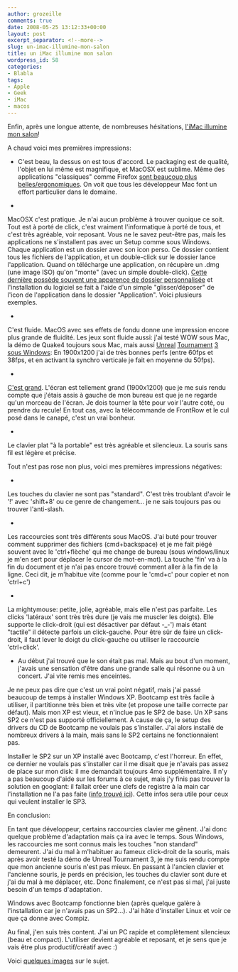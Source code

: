 ```yaml
---
author: grozeille
comments: true
date: 2008-05-25 13:12:33+00:00
layout: post
excerpt_separator: <!--more-->
slug: un-imac-illumine-mon-salon
title: un iMac illumine mon salon
wordpress_id: 58
categories:
- Blabla
tags:
- Apple
- Geek
- iMac
- macos
---
```


Enfin, après une longue attente, de nombreuses hésitations, [l'iMac illumine mon salon](http://picasaweb.google.com/mathias.kluba/IMac/photo#5204268163813992866)!

A chaud voici mes premières impressions:

<!--more-->




  * C'est beau, la dessus on est tous 	d'accord. Le packaging est de qualité, l'objet en lui même est 	magnifique, et MacOSX est sublime. Même des applications 	"classiques" comme Firefox [sont beaucoup plus 	belles/ergonomiques](http://picasaweb.google.com/mathias.kluba/IMac/photo#5204300088305904242). On voit que tous les développeur Mac font un 	effort particulier dans le domaine.




  *


MacOSX c'est pratique. Je n'ai 	aucun problème à trouver quoique ce soit. Tout est à porté de 	click, c'est vraiment l'informatique à porté de tous, et c'est 	très agréable, voir reposant. Vous ne le savez peut-être pas, 	mais les applications ne s'installent pas avec un Setup comme sous 	Windows. Chaque application est un dossier avec son icon perso. Ce 	dossier contient tous les fichiers de l'application, et un 	double-click sur le dossier lance l'application. Quand on télécharge 	une application, on récupère un .dmg (une image ISO) qu'on "monte" 	(avec un simple double-click). [Cette dernière possède souvent une 	apparence de dossier personnalisée](http://picasaweb.google.com/mathias.kluba/IMac/photo#5204268417217063394) et l'installation du logiciel se 	fait à l'aide d'un simple "glisser/déposer" de l'icon de 	l'application dans le dossier "Application". Voici 	plusieurs exemples.





  *


C'est fluide. MacOS avec ses 	effets de fondu donne une impression encore plus grande de fluidité. 	Les jeux sont fluide aussi: j'ai testé WOW sous Mac, la démo de 	Quake4 toujours  sous Mac, mais aussi [Unreal](http://picasaweb.google.com/mathias.kluba/IMac/photo#5204268700684904994) [Tournament](http://picasaweb.google.com/mathias.kluba/IMac/photo#5204268739339610674) [3 sous 	Windows](http://picasaweb.google.com/mathias.kluba/IMac/photo#5204268773699349058): En 1900x1200 j'ai de très bonnes perfs (entre 60fps et 	38fps, et en activant la synchro verticale je fait en moyenne du 	50fps).





  *


[C'est grand](http://picasaweb.google.com/mathias.kluba/IMac/photo#5204268258303273410). L'écran est 	tellement grand (1900x1200) que je me suis rendu compte que j'étais 	assis à gauche de mon bureau est que je ne regarde qu'un morceau de 	l'écran. Je dois tourner la tête pour voir l'autre coté, ou 	prendre du recule! En tout cas, avec la télécommande de FrontRow 	et le cul posé dans le canapé, c'est un vrai bonheur.





  *


Le clavier plat "à la 	portable" est très agréable et silencieux. La souris sans fil 	est légère et précise.





Tout n'est pas rose non plus, voici mes premières impressions négatives:


  *


Les touches du clavier ne sont pas 	"standard". C'est très troublant d'avoir le '!' avec 	'shift+8' ou ce genre de changement... je ne sais toujours pas ou 	trouver l'anti-slash.





  *


Les raccourcies sont très 	différents sous MacOS. J'ai buté pour trouver comment supprimer 	des fichiers (cmd+backspace) et je me fait piégé souvent avec le 	'ctrl+flèche' qui me change de bureau (sous windows/linux je m'en 	sert pour déplacer le cursor de mot-en-mot). La touche 'fin' va à 	la fin du document et je n'ai pas encore trouvé comment aller à la 	fin de la ligne. Ceci dit, je m'habitue vite (comme pour le 'cmd+c' 	pour copier et non 'ctrl+c')





  *


La mightymouse: petite, jolie, 	agréable, mais elle n'est pas parfaite. Les clicks 'latéraux' sont 	très très dure (je vais me muscler les doigts). Elle supporte le 	click-droit (qui est désactiver par défaut -_-') mais étant 	"tactile" il détecte parfois un click-gauche. Pour être 	sûr de faire un click-droit, il faut lever le doigt du click-gauche 	ou utiliser le raccourcie 'ctrl+click'.





  * Au début j'ai trouvé que le son était pas mal. Mais au 	bout d'un moment, j'avais une sensation d'être dans une grande 	salle qui résonne ou à un concert. J'ai vite remis mes enceintes.


Je ne peux pas dire que c'est un vrai point négatif, mais j'ai passé beaucoup de temps à installer Windows XP. Bootcamp est très facile à utiliser, il partitionne très bien et très vite (et propose une taille correcte par défaut). Mais mon XP est vieux, et n'inclue pas le SP2 de base. Un XP sans SP2 ce n'est pas supporté officiellement. A cause de ça, le setup des drivers du CD de Bootcamp ne voulais pas s'installer. J'ai alors installé de nombreux drivers à la main, mais sans le SP2 certains ne fonctionnaient pas.

Installer le SP2 sur un XP installé avec Bootcamp, c'est l'horreur. En effet, ce dernier ne voulais pas s'installer car il me disait que je n'avais pas assez de place sur mon disk: il me demandait toujours 4mo supplémentaire. Il n'y a pas beaucoup d'aide sur les forums à ce sujet, mais j'y finis pas trouver la solution en googlant: il fallait créer une clefs de registre à la main car l'installation ne l'a pas faite  ([info trouvé ici](http://www.mac-forums.com/forums/showthread.php?p=659709)). Cette infos sera utile pour ceux qui veulent installer le SP3.

En conclusion:

En tant que développeur, certains raccourcies clavier me gênent. J'ai donc quelque problème d'adaptation mais ça ira avec le temps. Sous Windows, les raccourcies me sont connus mais les touches "non standard" demeurent.
J'ai du mal à m'habituer au fameux click-droit de la souris, mais après avoir testé la démo de Unreal Tournament 3, je me suis rendu compte que mon ancienne souris n'est pas mieux. En passant à l'ancien clavier et l'ancienne souris, je perds en précision, les touches du clavier sont dure et j'ai du mal à me déplacer, etc. Donc finalement, ce n'est pas si mal, j'ai juste besoin d'un temps d'adaptation.

Windows avec Bootcamp fonctionne bien (après quelque galère à l'installation car je n'avais pas un SP2...). J'ai hâte d'installer Linux et voir ce que ça donne avec Compiz.

Au final, j'en suis très content. J'ai un PC rapide et complètement silencieux (beau et compact). L'utiliser devient agréable et reposant, et je sens que je vais être plus productif/créatif avec :)

Voici [quelques images](http://picasaweb.google.com/mathias.kluba/IMac) sur le sujet.
